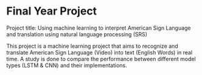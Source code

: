 # Final Year Project
Project title: Using machine learning to interpret American Sign Language and translation using 
natural language processing (SRS)

This project is a machine learning project that aims to recognize and translate American Sign Language (Video) into text (English Words) in real time. A study is done to compare the performance between different model types (LSTM & CNN) and their implementations.
